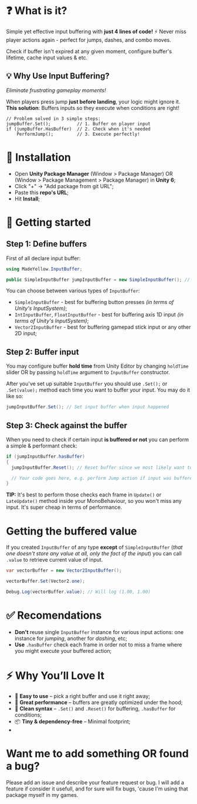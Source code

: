 # ❓ What is it?
Simple yet effective input buffering with **just 4 lines of code!** ⚡
Never miss player actions again - perfect for jumps, dashes, and combo moves.

Check if buffer isn't expired at any given moment, configure buffer's lifetime, cache input values & etc.

## 💡 Why Use Input Buffering?

*Eliminate frustrating gameplay moments!*

When players press jump **just before landing**, your logic might ignore it.
**This solution**: Buffers inputs so they execute when conditions are right!

```
// Problem solved in 3 simple steps:
jumpBuffer.Set();          // 1. Buffer on player input
if (jumpBuffer.HasBuffer)  // 2. Check when it's needed
    PerformJump();         // 3. Execute perfectly!
```

# 💾 Installation
* Open **Unity Package Manager** (Window > Package Manager) OR (Window > Package Management > Package Manager) in **Unity 6**;
* Click "+" → "Add package from git URL";
* Paste this **repo's URL**;
* Hit **Install**;

# 🚀 Getting started
## Step 1: Define buffers
First of all declare input buffer:

```csharp
using MadeYellow.InputBuffer;

public SimpleInputBuffer jumpInputBuffer = new SimpleInputBuffer(); // Init input buffer
```

You can choose between various types of `InputBuffer`:

* `SimpleInputBuffer` - best for buffering button presses *(in terms of Unity's InputSystem)*;
* `IntInputBuffer`, `FloatInputBuffer` - best for buffering axis 1D input *(in terms of Unity's InputSystem)*;
* `Vector2InputBuffer` - best for buffering gamepad stick input or any other 2D input;

## Step 2: Buffer input
You may configure buffer **hold time** from Unity Editor by changing `holdTime` slider OR by passing `holdTime` argument to `InputBuffer` constructor.

After you've set up suitable `InputBuffer` you should use `.Set();` or `.Set(value);` method each time you want to buffer your input. You may do it like so:

```csharp
jumpInputBuffer.Set(); // Set input buffer when input happened
```

## Step 3: Check against the buffer
When you need to check if certain input **is buffered or not** you can perform a simple & performant check:

```csharp
if (jumpInputBuffer.hasBuffer)
{
  jumpInputBuffer.Reset(); // Reset buffer since we most likely want to perform action required by input only once

  // Your code goes here, e.g. perform Jump action if input was buffered, etc.
}
```

**TIP:** It's best to perform those checks each frame in `Update()` or `LateUpdate()` method inside your MonoBehaviour, so you won't miss any input. It's super cheap in terms of performance.

# Getting the buffered value

If you created `InputBuffer` of any type **except** of `SimpleInputBuffer` (*that one doesn't store any value at all, only the fact of the input*) you can call `.value` to retrieve current value of input.

```csharp
var vectorBuffer = new Vector2InputBuffer();

vectorBuffer.Set(Vector2.one);

Debug.Log(vectorBuffer.value); // Will log (1.00, 1.00)
```

# ✅ Recomendations

* **Don't** reuse single `InputBuffer` instance for various input actions: one instance for *jumping*, another for *dashing*, etc;
* **Use** `.hasBuffer` check each frame in order not to miss a frame where you might execute your buffered action;

# ⚡ Why You’ll Love It
* 🧠 **Easy to use** – pick a right buffer and use it right away;
* 🚀 **Great performance** – buffers are greatly optimized under the hood;
* 💎 **Clean syntax** – `.Set()` and `.Reset()` for buffering, `.hasBuffer` for conditions;
* 📦 **Tiny & dependency-free** – Minimal footprint;
* 
# Want me to add something OR found a bug?

Please add an issue and describe your feature request or bug. I will add a feature if consider it usefull, and for sure will fix bugs, 'cause I'm using that package myself in my games.
